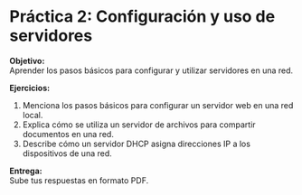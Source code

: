 # Práctica 2: Configuración y uso de servidores

**Objetivo:**  
Aprender los pasos básicos para configurar y utilizar servidores en una red.

**Ejercicios:**
1. Menciona los pasos básicos para configurar un servidor web en una red local.
2. Explica cómo se utiliza un servidor de archivos para compartir documentos en una red.
3. Describe cómo un servidor DHCP asigna direcciones IP a los dispositivos de una red.

**Entrega:**  
Sube tus respuestas en formato PDF.